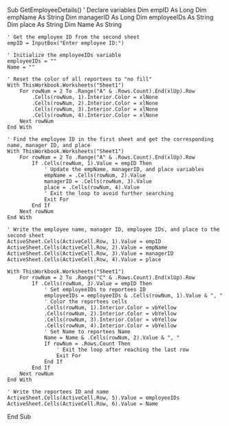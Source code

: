 Sub GetEmployeeDetails()
    ' Declare variables
    Dim empID As Long
    Dim empName As String
    Dim managerID As Long
    Dim employeeIDs As String
    Dim place As String
    Dim Name As String
 
    ' Get the employee ID from the second sheet
    empID = InputBox("Enter employee ID:")
 
    ' Initialize the employeeIDs variable
    employeeIDs = ""
    Name = ""
 
    ' Reset the color of all reportees to "no fill"
    With ThisWorkbook.Worksheets("Sheet1")
        For rowNum = 2 To .Range("A" & .Rows.Count).End(xlUp).Row
            .Cells(rowNum, 1).Interior.Color = xlNone
            .Cells(rowNum, 2).Interior.Color = xlNone
            .Cells(rowNum, 3).Interior.Color = xlNone
            .Cells(rowNum, 4).Interior.Color = xlNone
        Next rowNum
    End With
 
    ' Find the employee ID in the first sheet and get the corresponding name, manager ID, and place
    With ThisWorkbook.Worksheets("Sheet1")
        For rowNum = 2 To .Range("A" & .Rows.Count).End(xlUp).Row
            If .Cells(rowNum, 1).Value = empID Then
                ' Update the empName, managerID, and place variables
                empName = .Cells(rowNum, 2).Value
                managerID = .Cells(rowNum, 3).Value
                place = .Cells(rowNum, 4).Value
                ' Exit the loop to avoid further searching
                Exit For
            End If
        Next rowNum
    End With
 
    ' Write the employee name, manager ID, employee IDs, and place to the second sheet
    ActiveSheet.Cells(ActiveCell.Row, 1).Value = empID
    ActiveSheet.Cells(ActiveCell.Row, 2).Value = empName
    ActiveSheet.Cells(ActiveCell.Row, 3).Value = managerID
    ActiveSheet.Cells(ActiveCell.Row, 4).Value = place
 
    With ThisWorkbook.Worksheets("Sheet1")
        For rowNum = 2 To .Range("C" & .Rows.Count).End(xlUp).Row
            If .Cells(rowNum, 3).Value = empID Then
                ' Set employeeIDs to reportees ID
                employeeIDs = employeeIDs & .Cells(rowNum, 1).Value & ", "
                ' Color the reportees cells
                .Cells(rowNum, 1).Interior.Color = vbYellow
                .Cells(rowNum, 2).Interior.Color = vbYellow
                .Cells(rowNum, 3).Interior.Color = vbYellow
                .Cells(rowNum, 4).Interior.Color = vbYellow
                ' Set Name to reportees Name
                Name = Name & .Cells(rowNum, 2).Value & ", "
                If rowNum = .Rows.Count Then
                    ' Exit the loop after reaching the last row
                    Exit For
                End If
            End If
        Next rowNum
    End With
 
    ' Write the reportees ID and name
    ActiveSheet.Cells(ActiveCell.Row, 5).Value = employeeIDs
    ActiveSheet.Cells(ActiveCell.Row, 6).Value = Name
End Sub
